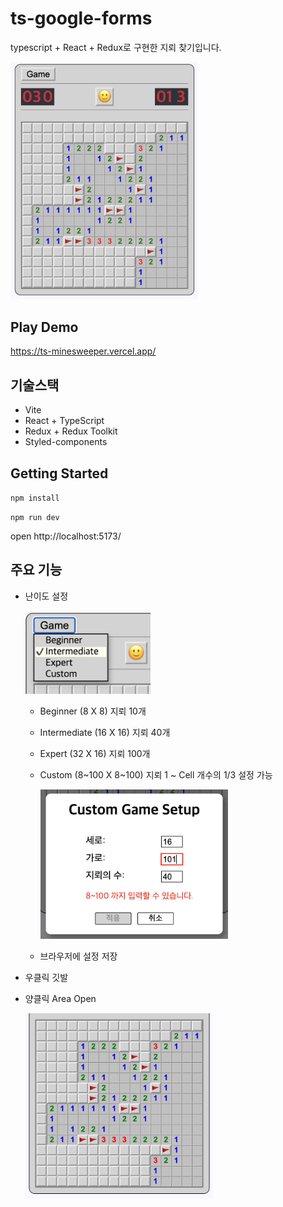 # ts-google-forms

typescript + React + Redux로 구현한 지뢰 찾기입니다.

<img src="./screenshot/image.jpg" width=300px >

## Play Demo

https://ts-minesweeper.vercel.app/

## 기술스택

- Vite
- React + TypeScript
- Redux + Redux Toolkit
- Styled-components

## Getting Started

`npm install`

`npm run dev`

open http://localhost:5173/

## 주요 기능

- 난이도 설정

  <img src="./screenshot/menu.png" width=200px >

  - Beginner (8 X 8) 지뢰 10개
  - Intermediate (16 X 16) 지뢰 40개
  - Expert (32 X 16) 지뢰 100개
  - Custom (8\~100 X 8\~100) 지뢰 1 ~ Cell 개수의 1/3 설정 가능

    <img src="./screenshot/validation.png" width=300px >

  - 브라우저에 설정 저장

- 우클릭 깃발
- 양클릭 Area Open

  <img src="./screenshot/areaOpen.gif" width=300px >
